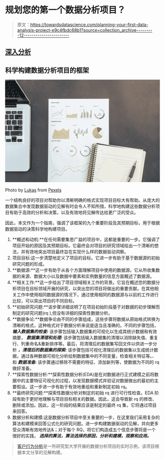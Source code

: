 # 规划您的第一个数据分析项目？

> 原文：<https://towardsdatascience.com/planning-your-first-data-analysis-project-e9c4fbdc68b1?source=collection_archive---------12----------------------->

## [深入分析](https://towardsdatascience.com/in-depth-analysis/home)

## 科学构建数据分析项目的框架

![](img/939af44b6ee33beaa4478ed281c94141.png)

Photo by [Lukas](https://www.pexels.com/@goumbik?utm_content=attributionCopyText&utm_medium=referral&utm_source=pexels) from [Pexels](https://www.pexels.com/photo/notebook-and-charts-669613/?utm_content=attributionCopyText&utm_medium=referral&utm_source=pexels)

一个结构良好的项目对帮助你以清晰明确的格式实现项目目标大有帮助。从庞大的数据集合中发现数据驱动的见解有时会令人不知所措，科学地构建这些数据分析项目有助于高效的分析和决策，以及有效地将见解传达给更广泛的受众。

因此，本文作为一个指南，强调了该框架的九个重要阶段及其预期目标，用于根据数据驱动的决策科学地构建项目。

1.  **概述和动机:**在任何需要集思广益的项目中，这都是重要的一步。它强调了项目开始的原因及其预期目标。它最终会对项目的研究领域给出一个清晰的想法，并有效地突出项目最终旨在实现什么样的数据驱动洞察。
2.  项目目标:这一步清楚地定义了项目的目标。它进一步有助于基于数据源的初始研究问题的形成。
3.  **数据源:**这一步有助于从各个方面理解项目中使用的数据源。它从所收集数据的来源、数据大小以及数据中要素和实例数量的信息方面概述了数据源。
4.  **相关工作:**这一步给出了项目领域相关工作的背景。它旨在概述您的数据分析项目在目标领域开展的研究，以突出您的项目将做出的重要贡献。在其他相关工作中使用相同数据源的情况下，通过使用相同的数据源与以前的工作进行比较，可以突出项目的不同目标。
5.  **初始研究问题:**该步骤详细说明了在项目初始阶段基于对数据的初步理解而制定的研究问题(rq ),但没有详细的探索性数据分析。
6.  **数据争论:**数据争论由不同的步骤组成，这些步骤将数据从原始格式转换为清晰的格式，这种格式对于数据分析来说是适当且准确的。不同的步骤包括， ***输入数据集的检查:*** 该步骤包括输入数据集的可视化以生成其统计数据和有效摘要， ***数据集清理和处理:*** 该步骤包括输入数据集的清理以消除缺失值、重复行、列重命名&重新排序等。最后，将清理后的数据集写回文件以供进一步分析 ***，清理后的数据集的探索:*** 该步骤包括可视化清理后的数据集以生成统计数据，通过各种数据可视化分析绘制数据集中的不同变量，检查相关特征等。、和 ***数据准备:*** 该步骤通过移除不需要的特征、添加新列等，使数据为不同的 rq 做好准备。
7.  **探索性数据分析:**探索性数据分析(EDA)是在对数据进行正式建模之前将数据中的主要特征可视化的过程，以发现数据模式并验证对数据做出的最初的主要假设。这一步进一步有助于有效地重组和重新制定初始 rq。
8.  **最终研究问题:**探索性数据分析对制定的初始 rq 进行可行性检查。EDA 阶段有助于更好地理解与项目目标相关的数据。因此，这会导致新 rq 的修改、删除或添加。因此，这一阶段的结果应该是制定的最终 rq 集，它将通过项目来回答。
9.  数据分析和建模:这是数据分析项目中至关重要的一步，在这里我们采用复杂的算法和建模来回答公式化的研究问题。进一步构建数据驱动的见解，并向更多受众清晰有效地传达&；对于每个 RQ，将它们构造成五个信息步骤将是一个很好的实践， ***选择的算法，算法选择的原因，分析和建模，观察和应用。***

> [客户行为分析](https://sites.google.com/view/customerbehaviouralanalytics/home)是一所研究型大学开展的数据分析项目的实时示例，该项目根据本文分享的见解构建。
